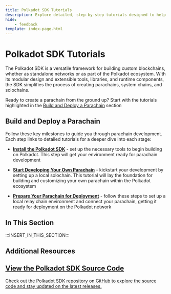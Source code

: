 ```yaml
---
title: Polkadot SDK Tutorials
description: Explore detailed, step-by-step tutorials designed to help you gain hands-on experience building custom solutions with the Polkadot SDK.
hide: 
    - feedback
template: index-page.html
---
```


# Polkadot SDK Tutorials

The Polkadot SDK is a versatile framework for building custom blockchains, whether as standalone networks or as part of the Polkadot ecosystem. With its modular design and extensible tools, libraries, and runtime components, the SDK simplifies the process of creating parachains, system chains, and solochains.

Ready to create a parachain from the ground up? Start with the tutorials highlighted in the [Build and Deploy a Parachain](#build-and-deploy-a-parachain) section

## Build and Deploy a Parachain

Follow these key milestones to guide you through parachain development. Each step links to detailed tutorials for a deeper dive into each stage:

- **[Install the Polkadot SDK](/develop/blockchains/get-started/install-polkadot-sdk/)** - set up the necessary tools to begin building on Polkadot. This step will get your environment ready for parachain development

- **[Start Developing Your Own Parachain](/tutorials/polkadot-sdk/parachains/local-chain/launch-a-local-solochain/)** - kickstart your development by setting up a local solochain. This tutorial will lay the foundation for building and customizing your own parachain within the Polkadot ecosystem

- **[Prepare Your Parachain for Deployment](/tutorials/polkadot-sdk/parachains/connect-to-relay-chain/prepare-relay-chain/)** - follow these steps to set up a local relay chain environment and connect your parachain, getting it ready for deployment on the Polkadot network

## In This Section

:::INSERT_IN_THIS_SECTION:::

## Additional Resources

<div class="subsection-wrapper">
  <div class="card">
    <a href="https://github.com/paritytech/polkadot-sdk" target="_blank">
      <h2 class="title">View the Polkadot SDK Source Code</h2>
      <p class="description">Check out the Polkadot SDK repository on GitHub to explore the source code and stay updated on the latest releases.</p>
    </a>
  </div>
</div>
